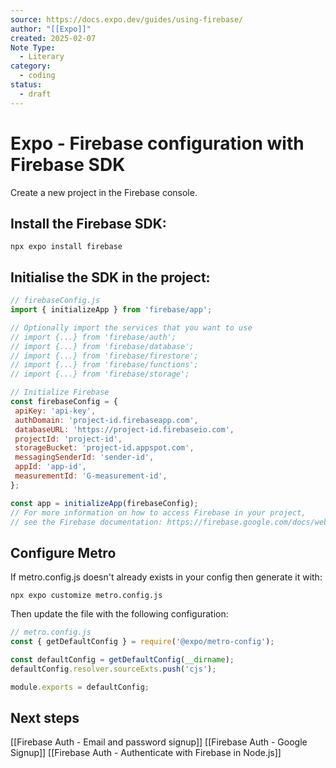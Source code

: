 ```yaml
---
source: https://docs.expo.dev/guides/using-firebase/
author: "[[Expo]]"
created: 2025-02-07
Note Type:
  - Literary
category:
  - coding
status:
  - draft
---
```

# Expo - Firebase configuration with Firebase SDK
Create a new project in the Firebase console.
## Install the Firebase SDK:
```shell
npx expo install firebase
```
## Initialise the SDK in the project:
 ```js
 // firebaseConfig.js
 import { initializeApp } from 'firebase/app';

// Optionally import the services that you want to use
// import {...} from 'firebase/auth';
// import {...} from 'firebase/database';
// import {...} from 'firebase/firestore';
// import {...} from 'firebase/functions';
// import {...} from 'firebase/storage';

// Initialize Firebase
const firebaseConfig = {
  apiKey: 'api-key',
  authDomain: 'project-id.firebaseapp.com',
  databaseURL: 'https://project-id.firebaseio.com',
  projectId: 'project-id',
  storageBucket: 'project-id.appspot.com',
  messagingSenderId: 'sender-id',
  appId: 'app-id',
  measurementId: 'G-measurement-id',
};

const app = initializeApp(firebaseConfig);
// For more information on how to access Firebase in your project,
// see the Firebase documentation: https://firebase.google.com/docs/web/setup#access-firebase
```
## Configure Metro
If metro.config.js doesn't already exists in your config then generate it with:
```shell
npx expo customize metro.config.js
```

Then update the file with the following configuration:
```js
// metro.config.js
const { getDefaultConfig } = require('@expo/metro-config');

const defaultConfig = getDefaultConfig(__dirname);
defaultConfig.resolver.sourceExts.push('cjs');

module.exports = defaultConfig;

```
## Next steps
[[Firebase Auth - Email and password signup]]
[[Firebase Auth - Google Signup]]
[[Firebase Auth - Authenticate with Firebase in Node.js]]

